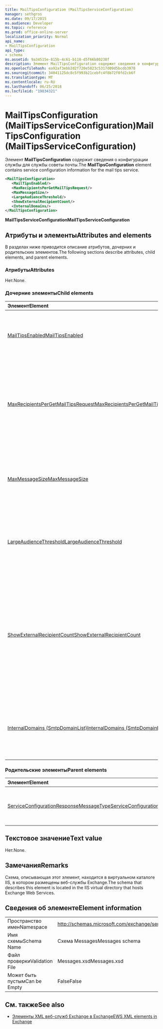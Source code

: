 ```yaml
---
title: MailTipsConfiguration (MailTipsServiceConfiguration)
manager: sethgros
ms.date: 09/17/2015
ms.audience: Developer
ms.topic: reference
ms.prod: office-online-server
localization_priority: Normal
api_name:
- MailTipsConfiguration
api_type:
- schema
ms.assetid: 9a34515e-815b-4c61-b118-d5f66b80238f
description: Элемент MailTipsConfiguration содержит сведения о конфигурации службы для службы советы почты.
ms.openlocfilehash: ea92af3ebb2d2f720e5823c5317d09d5bcdb3978
ms.sourcegitcommit: 34041125dc8c5f993b21cebfc4f8b72f0fd2cb6f
ms.translationtype: MT
ms.contentlocale: ru-RU
ms.lasthandoff: 06/25/2018
ms.locfileid: "19834321"
---
```

# <a name="mailtipsconfiguration-mailtipsserviceconfiguration"></a><span data-ttu-id="0c193-103">MailTipsConfiguration (MailTipsServiceConfiguration)</span><span class="sxs-lookup"><span data-stu-id="0c193-103">MailTipsConfiguration (MailTipsServiceConfiguration)</span></span>

<span data-ttu-id="0c193-104">Элемент **MailTipsConfiguration** содержит сведения о конфигурации службы для службы советы почты.</span><span class="sxs-lookup"><span data-stu-id="0c193-104">The **MailTipsConfiguration** element contains service configuration information for the mail tips service.</span></span> 
  
```XML
<MailTipsConfiguration>
   <MailTipsEnabled/>
   <MaxRecipientsPerGetMailTipsRequest/>
   <MaxMessageSize/>
   <LargeAudienceThreshold/>
   <ShowExternalRecipientCount/>
   <InternalDomains/>
</MailTipsConfiguration>
```

 <span data-ttu-id="0c193-105">**MailTipsServiceConfiguration**</span><span class="sxs-lookup"><span data-stu-id="0c193-105">**MailTipsServiceConfiguration**</span></span>
## <a name="attributes-and-elements"></a><span data-ttu-id="0c193-106">Атрибуты и элементы</span><span class="sxs-lookup"><span data-stu-id="0c193-106">Attributes and elements</span></span>

<span data-ttu-id="0c193-107">В разделах ниже приводится описание атрибутов, дочерних и родительских элементов.</span><span class="sxs-lookup"><span data-stu-id="0c193-107">The following sections describe attributes, child elements, and parent elements.</span></span>
  
### <a name="attributes"></a><span data-ttu-id="0c193-108">Атрибуты</span><span class="sxs-lookup"><span data-stu-id="0c193-108">Attributes</span></span>

<span data-ttu-id="0c193-109">Нет.</span><span class="sxs-lookup"><span data-stu-id="0c193-109">None.</span></span>
  
### <a name="child-elements"></a><span data-ttu-id="0c193-110">Дочерние элементы</span><span class="sxs-lookup"><span data-stu-id="0c193-110">Child elements</span></span>

|<span data-ttu-id="0c193-111">**Элемент**</span><span class="sxs-lookup"><span data-stu-id="0c193-111">**Element**</span></span>|<span data-ttu-id="0c193-112">**Описание**</span><span class="sxs-lookup"><span data-stu-id="0c193-112">**Description**</span></span>|
|:-----|:-----|
|[<span data-ttu-id="0c193-113">MailTipsEnabled</span><span class="sxs-lookup"><span data-stu-id="0c193-113">MailTipsEnabled</span></span>](mailtipsenabled.md) <br/> |<span data-ttu-id="0c193-114">Указывает, доступна ли служба советы почты.</span><span class="sxs-lookup"><span data-stu-id="0c193-114">Indicates whether the mail tips service is available.</span></span> <span data-ttu-id="0c193-115">Этот элемент обязательный.</span><span class="sxs-lookup"><span data-stu-id="0c193-115">This element is required.</span></span>  <br/> |
|[<span data-ttu-id="0c193-116">MaxRecipientsPerGetMailTipsRequest</span><span class="sxs-lookup"><span data-stu-id="0c193-116">MaxRecipientsPerGetMailTipsRequest</span></span>](maxrecipientspergetmailtipsrequest.md) <br/> |<span data-ttu-id="0c193-117">Указывает максимальное количество получателей, которые могут передаваться [GetMailTips операции](getmailtips-operation.md).</span><span class="sxs-lookup"><span data-stu-id="0c193-117">Indicates the maximum number of recipients that can be passed to the [GetMailTips operation](getmailtips-operation.md).</span></span> <span data-ttu-id="0c193-118">Этот элемент обязательный.</span><span class="sxs-lookup"><span data-stu-id="0c193-118">This element is required.</span></span>  <br/> |
|[<span data-ttu-id="0c193-119">MaxMessageSize</span><span class="sxs-lookup"><span data-stu-id="0c193-119">MaxMessageSize</span></span>](maxmessagesize.md) <br/> |<span data-ttu-id="0c193-120">Представляет максимальный размер сообщения, можно принять получателя.</span><span class="sxs-lookup"><span data-stu-id="0c193-120">Represents the maximum message size a recipient can accept.</span></span> <span data-ttu-id="0c193-121">Этот элемент обязательный.</span><span class="sxs-lookup"><span data-stu-id="0c193-121">This element is required.</span></span>  <br/> |
|[<span data-ttu-id="0c193-122">LargeAudienceThreshold</span><span class="sxs-lookup"><span data-stu-id="0c193-122">LargeAudienceThreshold</span></span>](largeaudiencethreshold.md) <br/> |<span data-ttu-id="0c193-123">Представляет большая аудитория пороговое значение для клиента.</span><span class="sxs-lookup"><span data-stu-id="0c193-123">Represents the large audience threshold for a client.</span></span> <span data-ttu-id="0c193-124">Этот элемент обязательный.</span><span class="sxs-lookup"><span data-stu-id="0c193-124">This element is required.</span></span>  <br/> |
|[<span data-ttu-id="0c193-125">ShowExternalRecipientCount</span><span class="sxs-lookup"><span data-stu-id="0c193-125">ShowExternalRecipientCount</span></span>](showexternalrecipientcount.md) <br/> |<span data-ttu-id="0c193-126">Указывает ли объекты-получатели [GetMailTips операции](getmailtips-operation.md) для отображения почтовые подсказки, которые указывают число внешних получателей, к которым адресовано сообщение.</span><span class="sxs-lookup"><span data-stu-id="0c193-126">Indicates whether consumers of the [GetMailTips operation](getmailtips-operation.md) have to show mail tips that indicate the number of external recipients to which a message is addressed.</span></span> <span data-ttu-id="0c193-127">Этот элемент обязательный.</span><span class="sxs-lookup"><span data-stu-id="0c193-127">This element is required.</span></span>  <br/> |
|[<span data-ttu-id="0c193-128">InternalDomains (SmtpDomainList)</span><span class="sxs-lookup"><span data-stu-id="0c193-128">InternalDomains (SmtpDomainList)</span></span>](internaldomains-smtpdomainlist.md) <br/> |<span data-ttu-id="0c193-129">Определяет список внутренних доменов SMTP организации.</span><span class="sxs-lookup"><span data-stu-id="0c193-129">Identifies the list of internal SMTP domains of the organization.</span></span> <span data-ttu-id="0c193-130">Этот элемент обязательный.</span><span class="sxs-lookup"><span data-stu-id="0c193-130">This element is required.</span></span>  <br/> |
   
### <a name="parent-elements"></a><span data-ttu-id="0c193-131">Родительские элементы</span><span class="sxs-lookup"><span data-stu-id="0c193-131">Parent elements</span></span>

|<span data-ttu-id="0c193-132">**Элемент**</span><span class="sxs-lookup"><span data-stu-id="0c193-132">**Element**</span></span>|<span data-ttu-id="0c193-133">**Описание**</span><span class="sxs-lookup"><span data-stu-id="0c193-133">**Description**</span></span>|
|:-----|:-----|
|[<span data-ttu-id="0c193-134">ServiceConfigurationResponseMessageType</span><span class="sxs-lookup"><span data-stu-id="0c193-134">ServiceConfigurationResponseMessageType</span></span>](serviceconfigurationresponsemessagetype.md) <br/> |<span data-ttu-id="0c193-135">Содержит параметры конфигурации службы.</span><span class="sxs-lookup"><span data-stu-id="0c193-135">Contains service configuration settings.</span></span>  <br/> |
   
## <a name="text-value"></a><span data-ttu-id="0c193-136">Текстовое значение</span><span class="sxs-lookup"><span data-stu-id="0c193-136">Text value</span></span>

<span data-ttu-id="0c193-137">Нет.</span><span class="sxs-lookup"><span data-stu-id="0c193-137">None.</span></span>
  
## <a name="remarks"></a><span data-ttu-id="0c193-138">Замечания</span><span class="sxs-lookup"><span data-stu-id="0c193-138">Remarks</span></span>

<span data-ttu-id="0c193-139">Схема, описывающая этот элемент, находится в виртуальном каталоге IIS, в котором размещены веб-службы Exchange.</span><span class="sxs-lookup"><span data-stu-id="0c193-139">The schema that describes this element is located in the IIS virtual directory that hosts Exchange Web Services.</span></span>
  
## <a name="element-information"></a><span data-ttu-id="0c193-140">Сведения об элементе</span><span class="sxs-lookup"><span data-stu-id="0c193-140">Element information</span></span>

|||
|:-----|:-----|
|<span data-ttu-id="0c193-141">Пространство имен</span><span class="sxs-lookup"><span data-stu-id="0c193-141">Namespace</span></span>  <br/> |http://schemas.microsoft.com/exchange/services/2006/messages  <br/> |
|<span data-ttu-id="0c193-142">Имя схемы</span><span class="sxs-lookup"><span data-stu-id="0c193-142">Schema Name</span></span>  <br/> |<span data-ttu-id="0c193-143">Схема Messages</span><span class="sxs-lookup"><span data-stu-id="0c193-143">Messages schema</span></span>  <br/> |
|<span data-ttu-id="0c193-144">Файл проверки</span><span class="sxs-lookup"><span data-stu-id="0c193-144">Validation File</span></span>  <br/> |<span data-ttu-id="0c193-145">Messages.xsd</span><span class="sxs-lookup"><span data-stu-id="0c193-145">Messages.xsd</span></span>  <br/> |
|<span data-ttu-id="0c193-146">Может быть пустым</span><span class="sxs-lookup"><span data-stu-id="0c193-146">Can be Empty</span></span>  <br/> |<span data-ttu-id="0c193-147">False</span><span class="sxs-lookup"><span data-stu-id="0c193-147">False</span></span>  <br/> |
   
## <a name="see-also"></a><span data-ttu-id="0c193-148">См. также</span><span class="sxs-lookup"><span data-stu-id="0c193-148">See also</span></span>



- [<span data-ttu-id="0c193-149">Элементы XML веб-служб Exchange в Exchange</span><span class="sxs-lookup"><span data-stu-id="0c193-149">EWS XML elements in Exchange</span></span>](ews-xml-elements-in-exchange.md)

